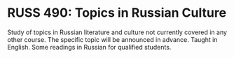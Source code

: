 # RUSS 490: Topics in Russian Culture

Study of topics in Russian literature and culture not currently covered in any other course. The specific topic will be announced in advance. Taught in English. Some readings in Russian for qualified students.